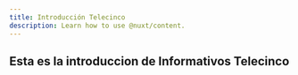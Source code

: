 ```yaml
---
title: Introducción Telecinco
description: Learn how to use @nuxt/content.
---
```




##  Esta es la introduccion de Informativos Telecinco